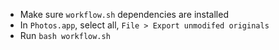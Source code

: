 
* Make sure `workflow.sh` dependencies are installed
* In `Photos.app`, select all, `File > Export unmodifed originals`
* Run `bash workflow.sh`
